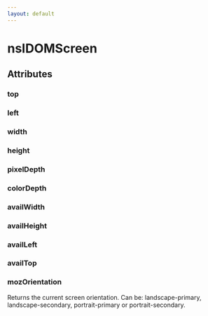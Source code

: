 ```yaml
---
layout: default
---
```


# nsIDOMScreen #

## Attributes ##

### top ###

### left ###

### width ###

### height ###

### pixelDepth ###

### colorDepth ###

### availWidth ###

### availHeight ###

### availLeft ###

### availTop ###

### mozOrientation ###

Returns the current screen orientation.
Can be: landscape-primary, landscape-secondary,
        portrait-primary or portrait-secondary.

